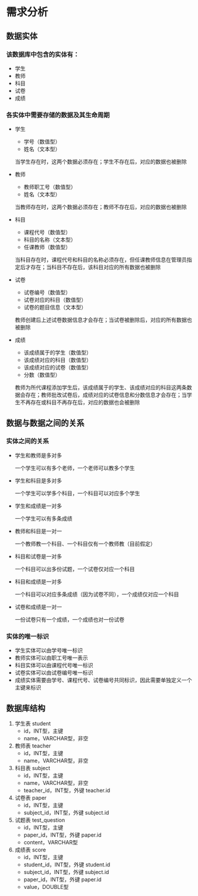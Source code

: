 # 需求分析

## 数据实体

### 该数据库中包含的实体有：

- 学生
- 教师
- 科目
- 试卷
- 成绩

### 各实体中需要存储的数据及其生命周期

- 学生

  - 学号（数值型）
  - 姓名（文本型）

  当学生存在时，这两个数据必须存在；学生不存在后，对应的数据也被删除

- 教师

  - 教师职工号（数值型）
  - 姓名（文本型）

  当教师存在时，这两个数据必须存在；教师不存在后，对应的数据也被删除

- 科目

  - 课程代号（数值型）
  - 科目的名称（文本型）
  - 任课教师（数值型）

  当科目存在时，课程代号和科目的名称必须存在，但任课教师信息在管理员指定后才存在；当科目不存在后，该科目对应的所有数据也被删除

- 试卷

  - 试卷编号（数值型）
  - 试卷对应的科目（数值型）
  - 试卷的题目信息（文本型）

  教师创建后上述试卷数据信息才会存在；当试卷被删除后，对应的所有数据也被删除

- 成绩

  - 该成绩属于的学生（数值型）
  - 该成绩对应的科目（数值型）
  - 该成绩对应的试卷（数值型）
  - 分数（数值型）

  教师为所代课程添加学生后，该成绩属于的学生、该成绩对应的科目这两条数据会存在；教师批改试卷后，成绩对应的试卷信息和分数信息才会存在；当学生不再存在或科目不再存在后，对应的数据也会被删除

## 数据与数据之间的关系

### 实体之间的关系

- 学生和教师是多对多

  一个学生可以有多个老师，一个老师可以教多个学生

- 学生和科目是多对多

  一个学生可以学多个科目，一个科目可以对应多个学生

- 学生和成绩是一对多

  一个学生可以有多条成绩

- 教师和科目是一对一

  一个教师教一个科目、一个科目仅有一个教师教（目前假定）

- 科目和试卷是一对多

  一个科目可以出多份试题，一个试卷仅对应一个科目

- 科目和成绩是一对多

  一个科目可以对应多条成绩（因为试卷不同），一个成绩仅对应一个科目

- 试卷和成绩是一对一

  一份试卷只有一个成绩，一个成绩也对一份试卷

### 实体的唯一标识

- 学生实体可以由学号唯一标识
- 教师实体可以由职工号唯一表示
- 科目实体可以由课程代号唯一标识
- 试卷实体可以由试卷编号唯一标识
- 成绩实体需要由学号、课程代号、试卷编号共同标识，因此需要单独定义一个主键来标识

## 数据库结构

1. 学生表 student
   - id，INT型，主键
   - name，VARCHAR型，非空
2. 教师表 teacher
   - id，INT型，主键
   - name，VARCHAR型，非空
3. 科目表 subject
   - id，INT型，主键
   - name，VARCHAR型，非空
   - teacher_id，INT型，外键 teacher.id
4. 试卷表 paper
   - id，INT型，主键
   - subject_id，INT型，外键 subject.id
5. 试题表 test_question
   - id，INT型，主键
   - paper_id，INT型，外键 paper.id
   - content，VARCHAR型
6. 成绩表 score
   - id，INT型，主键
   - student_id，INT型，外键 student.id
   - subject_id，INT型，外键 subject.id
   - paper_id，INT型，外键 paper.id
   - value，DOUBLE型